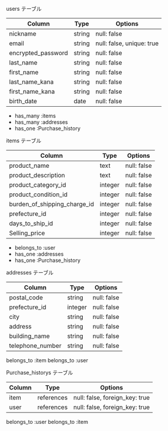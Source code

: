 users テーブル

| Column              | Type   | Options     |
| ------------------  | ------ | ----------- |
| nickname            | string | null: false |
| email               | string | null: false, unique: true|
| encrypted_password  | string | null: false |
| last_name           | string | null: false |
| first_name          | string | null: false |
| last_name_kana      | string | null: false |
| first_name_kana     | string | null: false |
| birth_date          | date   | null: false |

- has_many :items
- has_many :addresses
- has_one :Purchase_history

items テーブル

| Column                      | Type   | Options     |
| --------------------------  | ------ | ----------- |
| product_name                | text   | null: false |
| product_description         | text   | null: false |
| product_category_id         | integer| null: false |
| product_condition_id        | integer| null: false |
| burden_of_shipping_charge_id| integer| null: false |
| prefecture_id               | integer| null: false |
| days_to_ship_id             | integer| null: false |
| Selling_price               | integer| null: false |

- belongs_to :user
- has_one :addresses
- has_one :Purchase_history

addresses テーブル

| Column             | Type   | Options     |
| ------------------ | ------ | ----------- |
| postal_code        | string | null: false |
| prefecture_id      | integer  | null: false |
| city               | string   | null: false |
| address            | string   | null: false |
| building_name      | string   | null: false |
| telephone_number   | string   | null: false |

belongs_to :item
belongs_to :user

Purchase_historys テーブル

| Column             | Type       | Options     |
| ------------------ | ------     | ----------- |
| item               | references | null: false, foreign_key: true|
| user               | references | null: false, foreign_key: true|

belongs_to :user
belongs_to :item